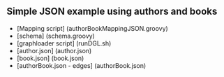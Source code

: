 ## Simple JSON example using authors and books
* [Mapping script] (authorBookMappingJSON.groovy)
* [schema] (schema.groovy)
* [graphloader script] (runDGL.sh)
* [author.json] (author.json)
* [book.json] (book.json)
* [authorBook.json - edges] (authorBook.json)
